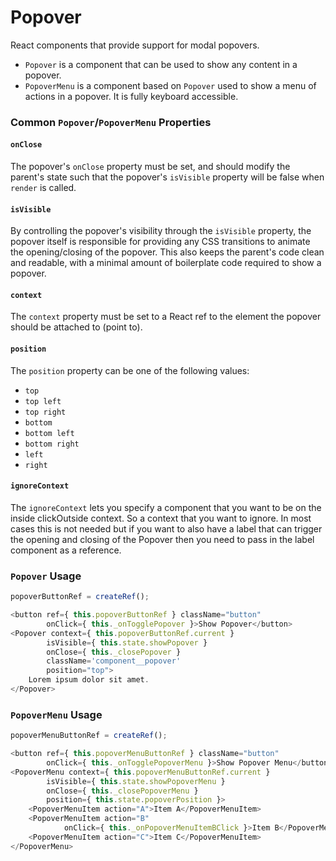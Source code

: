 Popover
=======

React components that provide support for modal popovers.

- `Popover` is a component that can be used to show any content
in a popover.
- `PopoverMenu` is a component based on `Popover` used to show a menu of
actions in a popover. It is fully keyboard accessible.

### Common `Popover`/`PopoverMenu` Properties

#### `onClose`

The popover's `onClose` property must be set, and should modify the parent's
state such that the popover's `isVisible` property will be false when `render`
is called.

#### `isVisible`

By controlling the popover's visibility through the `isVisible` property, the
popover itself is responsible for providing any CSS transitions to
animate the opening/closing of the popover. This also keeps the parent's code
clean and readable, with a minimal amount of boilerplate code required to show
a popover.

#### `context`

The `context` property must be set to a React ref to the element the popover
should be attached to (point to).

#### `position`

The `position` property can be one of the following values:

- `top`
- `top left`
- `top right`
- `bottom`
- `bottom left`
- `bottom right`
- `left`
- `right`

#### `ignoreContext`

The `ignoreContext` lets you specify a component that you want to be on the inside clickOutside context. 
So a context that you want to ignore. In most cases this is not needed but if you want to also have a label 
that can trigger the opening and closing of the Popover then you need to pass in the label component as a reference.

### `Popover` Usage

```js
popoverButtonRef = createRef();

<button ref={ this.popoverButtonRef } className="button"
		onClick={ this._onTogglePopover }>Show Popover</button>
<Popover context={ this.popoverButtonRef.current }
		isVisible={ this.state.showPopover }
		onClose={ this._closePopover }
		className='component__popover'
		position="top">
	Lorem ipsum dolor sit amet.
</Popover>
```

### `PopoverMenu` Usage

```js
popoverMenuButtonRef = createRef();

<button ref={ this.popoverMenuButtonRef } className="button"
		onClick={ this._onTogglePopoverMenu }>Show Popover Menu</button>
<PopoverMenu context={ this.popoverMenuButtonRef.current }
	 	isVisible={ this.state.showPopoverMenu }
		onClose={ this._closePopoverMenu }
		position={ this.state.popoverPosition }>
	<PopoverMenuItem action="A">Item A</PopoverMenuItem>
	<PopoverMenuItem action="B"
			onClick={ this._onPopoverMenuItemBClick }>Item B</PopoverMenuItem>
	<PopoverMenuItem action="C">Item C</PopoverMenuItem>
</PopoverMenu>
```
